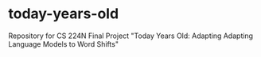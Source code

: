 # today-years-old
Repository for CS 224N Final Project "Today Years Old: Adapting Adapting Language Models to Word Shifts"
